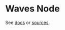 # Waves Node
See [docs](https://docs.waves.tech/en/waves-node/) or [sources](https://github.com/wavesplatform/Waves/tree/version-1.5.x/node).